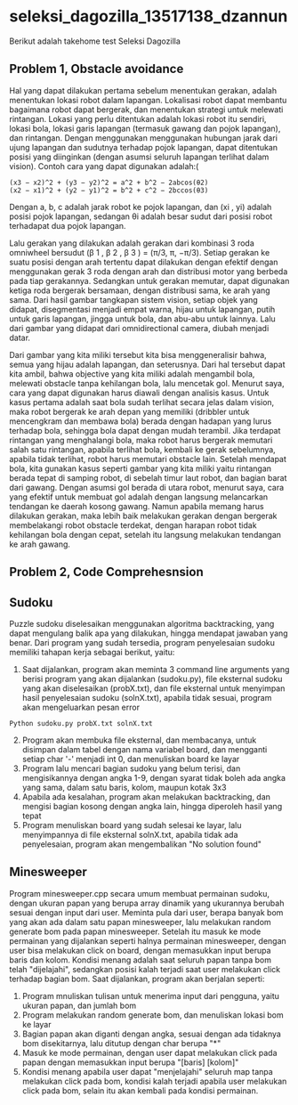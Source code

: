 # seleksi_dagozilla_13517138_dzannun
Berikut adalah takehome test Seleksi Dagozilla

## Problem 1, Obstacle avoidance

   Hal yang dapat dilakukan pertama sebelum menentukan gerakan, adalah menentukan lokasi robot dalam lapangan. Lokalisasi robot dapat membantu bagaimana robot dapat bergerak, dan menentukan strategi untuk melewati rintangan. Lokasi yang perlu ditentukan adalah lokasi robot itu sendiri, lokasi bola, lokasi garis lapangan (termasuk gawang dan pojok lapangan), dan rintangan. Dengan menggunakan menggunakan hubungan jarak dari ujung lapangan dan sudutnya terhadap pojok lapangan, dapat ditentukan posisi yang diinginkan (dengan asumsi seluruh lapangan terlihat dalam vision). Contoh cara yang dapat digunakan adalah:(
    
    (x3 − x2)^2 + (y3 − y2)^2 = a^2 + b^2 − 2abcos(θ2) 
    (x2 − x1)^2 + (y2 − y1)^2 = b^2 + c^2 − 2bccos(θ3)
    
   Dengan a, b, c adalah jarak robot ke pojok lapangan, dan (xi , yi) adalah posisi pojok lapangan, sedangan θi adalah besar sudut dari posisi robot terhadapat dua pojok lapangan.

   Lalu gerakan yang dilakukan adalah gerakan dari kombinasi 3 roda omniwheel bersudut (β 1 , β 2 , β 3 ) = (π/3, π, −π/3). Setiap gerakan ke suatu posisi dengan arah tertentu dapat dilakukan dengan efektif dengan menggunakan gerak 3 roda dengan arah dan distribusi motor yang berbeda pada tiap gerakannya. Sedangkan untuk gerakan memutar, dapat digunakan ketiga roda bergerak bersamaan, dengan distribusi sama, ke arah yang sama.
   Dari hasil gambar tangkapan sistem vision, setiap objek yang didapat, disegmentasi menjadi empat warna, hijau untuk lapangan, putih untuk garis lapangan, jingga untuk bola, dan abu-abu untuk lainnya. Lalu dari gambar yang didapat dari omnidirectional camera, diubah menjadi datar. 

   Dari gambar yang kita miliki tersebut kita bisa menggeneralisir bahwa, semua yang hijau adalah lapangan, dan seterusnya. Dari hal tersebut dapat kita ambil, bahwa objective yang kita miliki adalah mengambil bola, melewati obstacle tanpa kehilangan bola, lalu mencetak gol.
   Menurut saya, cara yang dapat digunakan harus diawali dengan analisis kasus. Untuk kasus pertama adalah saat bola sudah terlihat secara jelas dalam vision, maka robot bergerak ke arah depan yang memiliki (dribbler untuk mencengkram dan membawa bola) berada dengan hadapan yang lurus terhadap bola, sehingga bola dapat dengan mudah terambil. Jika terdapat rintangan yang menghalangi bola, maka robot harus bergerak memutari salah satu rintangan, apabila terlihat bola, kembali ke gerak sebelumnya, apabila tidak terlihat, robot harus memutari obstacle lain. Setelah mendapat bola, kita gunakan kasus seperti gambar yang kita miliki yaitu rintangan berada tepat di samping robot, di sebelah timur laut robot, dan bagian barat dari gawang. Dengan asumsi gol berada di utara robot, menurut saya, cara yang efektif untuk membuat gol adalah dengan langsung melancarkan tendangan ke daerah kosong gawang. Namun apabila memang harus dilakukan gerakan, maka lebih baik melakukan gerakan dengan bergerak membelakangi robot obstacle terdekat, dengan harapan robot tidak kehilangan bola dengan cepat, setelah itu langsung melakukan tendangan ke arah gawang.

## Problem 2, Code Comprehesnsion
## Sudoku
   Puzzle sudoku diselesaikan menggunakan algoritma backtracking, yang dapat mengulang balik apa yang dilakukan, hingga mendapat jawaban yang benar. Dari program yang sudah tersedia, program penyelesaian sudoku memiliki tahapan kerja sebagai berikut, yaitu:
    
   1. Saat dijalankan, program akan meminta 3 command line arguments yang berisi program yang akan dijalankan (sudoku.py), file eksternal sudoku yang akan diselesaikan (probX.txt), dan file eksternal untuk menyimpan hasil penyelesaian sudoku (solnX.txt), apabila tidak sesuai, program akan mengeluarkan pesan error
```
Python sudoku.py probX.txt solnX.txt
```
   2. Program akan membuka file eksternal, dan membacanya, untuk disimpan dalam tabel dengan nama variabel board, dan mengganti setiap char '-' menjadi int 0, dan menuliskan board ke layar
   3. Program lalu mencari bagian sudoku yang belum terisi, dan mengisikannya dengan angka 1-9, dengan syarat tidak boleh ada angka yang sama, dalam satu baris, kolom, maupun kotak 3x3
   4. Apabila ada kesalahan, program akan melakukan backtracking, dan mengisi bagian kosong dengan angka lain, hingga diperoleh hasil yang tepat
   5. Program menuliskan board yang sudah selesai ke layar, lalu menyimpannya di file eksternal solnX.txt, apabila tidak ada penyelesaian, program akan mengembalikan "No solution found"
  
## Minesweeper
   Program minesweeper.cpp secara umum membuat permainan sudoku, dengan ukuran papan yang berupa array dinamik yang ukurannya berubah sesuai dengan input dari user. Meminta pula dari user, berapa banyak bom yang akan ada dalam satu papan minesweeper, lalu melakukan random generate bom pada papan minesweeper. Setelah itu masuk ke mode permainan yang dijalankan seperti halnya permainan minesweeper, dengan user bisa melakukan click on board, dengan memasukkan input berupa baris dan kolom. Kondisi menang adalah saat seluruh papan tanpa bom telah "dijelajahi", sedangkan posisi kalah terjadi saat user melakukan click terhadap bagian bom. Saat dijalankan, program akan berjalan seperti:
   1. Program mnuliskan tulisan untuk menerima input dari pengguna, yaitu ukuran papan, dan jumlah bom
   2. Program melakukan random generate bom, dan menuliskan lokasi bom ke layar
   3. Bagian papan akan diganti dengan angka, sesuai dengan ada tidaknya bom disekitarnya, lalu ditutup dengan char berupa "*"
   4. Masuk ke mode permainan, dengan user dapat melakukan click pada papan dengan memasukkan input berupa "[baris] [kolom]"
   5. Kondisi menang apabila user dapat "menjelajahi" seluruh map tanpa melakukan click pada bom, kondisi kalah terjadi apabila user melakukan click pada bom, selain itu akan kembali pada kondisi permainan.
